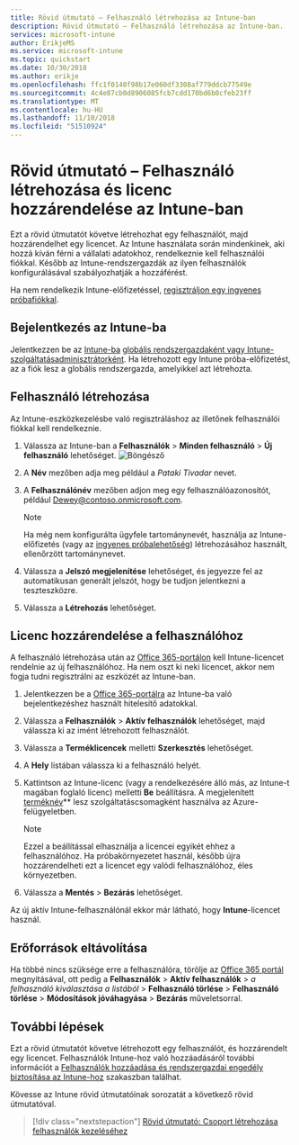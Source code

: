 ```yaml
---
title: Rövid útmutató – Felhasználó létrehozása az Intune-ban
description: Rövid útmutató – Felhasználó létrehozása az Intune-ban.
services: microsoft-intune
author: ErikjeMS
ms.service: microsoft-intune
ms.topic: quickstart
ms.date: 10/30/2018
ms.author: erikje
ms.openlocfilehash: ffc1f0140f98b17e060df3308af779ddcb77549e
ms.sourcegitcommit: 4c4e87cb0d8906085fcb7cdd170bd6b0cfeb23ff
ms.translationtype: MT
ms.contentlocale: hu-HU
ms.lasthandoff: 11/10/2018
ms.locfileid: "51510924"
---
```

# <a name="quickstart-create-a-user-and-assign-a-license-to-it"></a>Rövid útmutató – Felhasználó létrehozása és licenc hozzárendelése az Intune-ban

Ezt a rövid útmutatót követve létrehozhat egy felhasználót, majd hozzárendelhet egy licencet. Az Intune használata során mindenkinek, aki hozzá kíván férni a vállalati adatokhoz, rendelkeznie kell felhasználói fiókkal. Később az Intune-rendszergazdák az ilyen felhasználók konfigurálásával szabályozhatják a hozzáférést.

Ha nem rendelkezik Intune-előfizetéssel, [regisztráljon egy ingyenes próbafiókkal](free-trial-sign-up.md).

## <a name="sign-in-to-intune"></a>Bejelentkezés az Intune-ba

Jelentkezzen be az [Intune-ba](https://aka.ms/intuneportal) [globális rendszergazdaként vagy Intune-szolgáltatásadminisztrátorként](users-add.md#types-of-administrators). Ha létrehozott egy Intune próba-előfizetést, az a fiók lesz a globális rendszergazda, amelyikkel azt létrehozta.

## <a name="create-a-user"></a>Felhasználó létrehozása

Az Intune-eszközkezelésbe való regisztráláshoz az illetőnek felhasználói fiókkal kell rendelkeznie.

1. Válassza az Intune-ban a **Felhasználók** > **Minden felhasználó** > **Új felhasználó** lehetőséget.
![Böngésző](media/quickstart-create-user/create-user.png)
2. A **Név** mezőben adja meg például a *Pataki Tivadar* nevet.
3. A **Felhasználónév** mezőben adjon meg egy felhasználóazonosítót, például Dewey@contoso.onmicrosoft.com.

    > [!NOTE]
    > Ha még nem konfigurálta ügyfele tartománynevét, használja az Intune-előfizetés (vagy az [ingyenes próbalehetőség](free-trial-sign-up.md#sign-up-for-a-microsoft-intune-free-trial)) létrehozásához használt, ellenőrzött tartománynevet. 

4. Válassza a **Jelszó megjelenítése** lehetőséget, és jegyezze fel az automatikusan generált jelszót, hogy be tudjon jelentkezni a teszteszközre.
5. Válassza a **Létrehozás** lehetőséget.

## <a name="assign-a-license-to-the-user"></a>Licenc hozzárendelése a felhasználóhoz

A felhasználó létrehozása után az [Office 365-portálon](http://go.microsoft.com/fwlink/p/?LinkId=698854) kell Intune-licencet rendelnie az új felhasználóhoz. Ha nem oszt ki neki licencet, akkor nem fogja tudni regisztrálni az eszközét az Intune-ban. 

1. Jelentkezzen be a [Office 365-portálra](http://go.microsoft.com/fwlink/p/?LinkId=698854) az Intune-ba való bejelentkezéshez használt hitelesítő adatokkal.
2. Válassza a **Felhasználók** > **Aktív felhasználók** lehetőséget, majd válassza ki az imént létrehozott felhasználót.
3. Válassza a **Terméklicencek** melletti **Szerkesztés** lehetőséget.
4. A **Hely** listában válassza ki a felhasználó helyét.
5. Kattintson az Intune-licenc (vagy a rendelkezésére álló más, az Intune-t magában foglaló licenc) melletti **Be** beállításra. A megjelenített [terméknév](https://docs.microsoft.com/azure/active-directory/users-groups-roles/licensing-service-plan-reference)** lesz szolgáltatáscsomagként használva az Azure-felügyeletben. 

   > [!NOTE]
   > Ezzel a beállítással elhasználja a licencei egyikét ehhez a felhasználóhoz. Ha próbakörnyezetet használ, később újra hozzárendelheti ezt a licencet egy valódi felhasználóhoz, éles környezetben.
6. Válassza a **Mentés** > **Bezárás** lehetőséget.

Az új aktív Intune-felhasználónál ekkor már látható, hogy **Intune**-licencet használ.

## <a name="clean-up-resources"></a>Erőforrások eltávolítása

Ha többé nincs szüksége erre a felhasználóra, törölje az [Office 365 portál](http://go.microsoft.com/fwlink/p/?LinkId=698854) megnyitásával, ott pedig a **Felhasználók** > **Aktív felhasználók** > *a felhasználó kiválasztása a listából* > **Felhasználó törlése** > **Felhasználó törlése** > **Módosítások jóváhagyása** > **Bezárás** műveletsorral.

## <a name="next-steps"></a>További lépések

Ezt a rövid útmutatót követve létrehozott egy felhasználót, és hozzárendelt egy licencet. Felhasználók Intune-hoz való hozzáadásáról további információt a [Felhasználók hozzáadása és rendszergazdai engedély biztosítása az Intune-hoz](users-add.md) szakaszban találhat.

Kövesse az Intune rövid útmutatóinak sorozatát a következő rövid útmutatóval.

> [!div class="nextstepaction"]
> [Rövid útmutató: Csoport létrehozása felhasználók kezeléséhez](quickstart-create-group.md)
